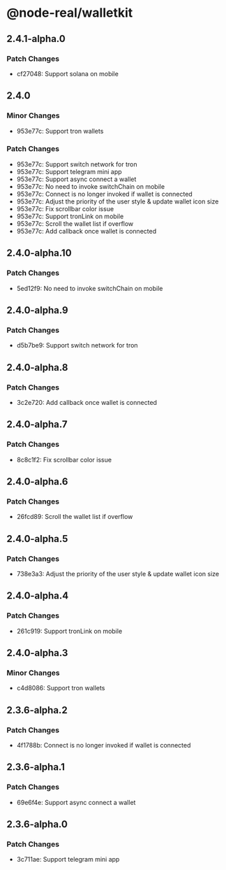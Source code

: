 # @node-real/walletkit

## 2.4.1-alpha.0

### Patch Changes

- cf27048: Support solana on mobile

## 2.4.0

### Minor Changes

- 953e77c: Support tron wallets

### Patch Changes

- 953e77c: Support switch network for tron
- 953e77c: Support telegram mini app
- 953e77c: Support async connect a wallet
- 953e77c: No need to invoke switchChain on mobile
- 953e77c: Connect is no longer invoked if wallet is connected
- 953e77c: Adjust the priority of the user style & update wallet icon size
- 953e77c: Fix scrollbar color issue
- 953e77c: Support tronLink on mobile
- 953e77c: Scroll the wallet list if overflow
- 953e77c: Add callback once wallet is connected

## 2.4.0-alpha.10

### Patch Changes

- 5ed12f9: No need to invoke switchChain on mobile

## 2.4.0-alpha.9

### Patch Changes

- d5b7be9: Support switch network for tron

## 2.4.0-alpha.8

### Patch Changes

- 3c2e720: Add callback once wallet is connected

## 2.4.0-alpha.7

### Patch Changes

- 8c8c1f2: Fix scrollbar color issue

## 2.4.0-alpha.6

### Patch Changes

- 26fcd89: Scroll the wallet list if overflow

## 2.4.0-alpha.5

### Patch Changes

- 738e3a3: Adjust the priority of the user style & update wallet icon size

## 2.4.0-alpha.4

### Patch Changes

- 261c919: Support tronLink on mobile

## 2.4.0-alpha.3

### Minor Changes

- c4d8086: Support tron wallets

## 2.3.6-alpha.2

### Patch Changes

- 4f1788b: Connect is no longer invoked if wallet is connected

## 2.3.6-alpha.1

### Patch Changes

- 69e6f4e: Support async connect a wallet

## 2.3.6-alpha.0

### Patch Changes

- 3c711ae: Support telegram mini app
